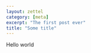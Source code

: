 ```yaml
---
layout: zettel
category: [meta]
excerpt: "The first post ever"
title: "Some title"
---
```


Hello world
